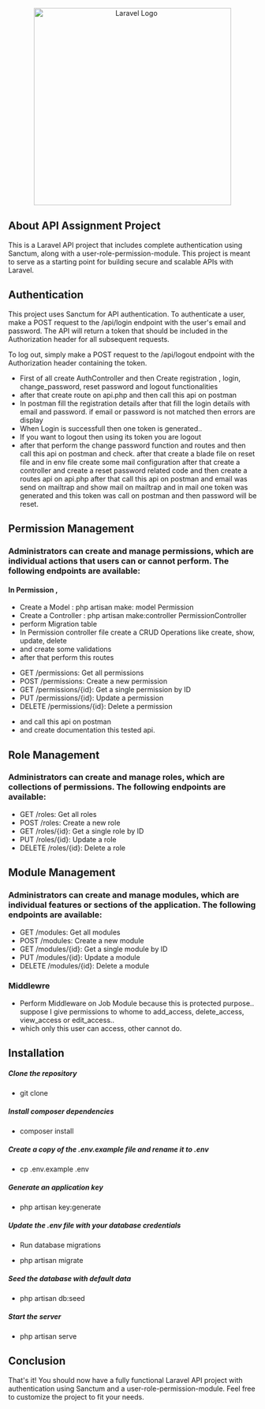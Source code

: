 <p align="center"><a href="https://laravel.com" target="_blank"><img src="https://raw.githubusercontent.com/laravel/art/master/logo-lockup/5%20SVG/2%20CMYK/1%20Full%20Color/laravel-logolockup-cmyk-red.svg" width="400" alt="Laravel Logo"></a></p>


## About API Assignment Project

This is a Laravel API project that includes complete authentication using Sanctum, along with a user-role-permission-module. This project is meant to serve as a starting point for building secure and scalable APIs with Laravel.

## Authentication

This project uses Sanctum for API authentication. To authenticate a user, make a POST request to the /api/login endpoint with the user's email and password. The API will return a token that should be included in the Authorization header for all subsequent requests.

To log out, simply make a POST request to the /api/logout endpoint with the Authorization header containing the token.

* First of all create AuthController and then Create registration , login, change_password, reset password and logout functionalities
* after that create route on api.php 
and then call this api on postman
* In postman fill the registration details after that fill the login details with email and password.
if email or password is not matched then errors are display 
* When Login is successfull then one token is generated.. 
* If  you want to logout then using its token you are logout
* after that perform the change password function and routes and then call this api on postman and check.
after that create a blade file on reset file and in env file create some mail configuration 
after that create a controller and create a reset password related code
and then create a routes api on api.php 
after that call this api on postman and email was send on mailtrap and show mail on mailtrap and in mail one token was generated and this token was call on postman and then password will be reset.

## Permission Management 

### Administrators can create and manage permissions, which are individual actions that users can or cannot perform. The following endpoints are available:

#### In Permission , 
* Create a Model : php artisan make: model Permission
* Create a Controller : php artisan make:controller PermissionController
* perform Migration table 
* In Permission controller file  create a CRUD Operations like create, show, update, delete
* and create some validations 
* after that perform this routes 
- GET /permissions: Get all permissions
- POST /permissions: Create a new permission
- GET /permissions/{id}: Get a single permission by ID
- PUT /permissions/{id}: Update a permission
- DELETE /permissions/{id}: Delete a permission
* and call this api on postman 
* and create documentation this tested api.

## Role Management

### Administrators can create and manage roles, which are collections of permissions. The following endpoints are available:

- GET /roles: Get all roles
- POST /roles: Create a new role
- GET /roles/{id}: Get a single role by ID
- PUT /roles/{id}: Update a role
- DELETE /roles/{id}: Delete a role

## Module Management

### Administrators can create and manage modules, which are individual features or sections of the application. The following endpoints are available:

- GET /modules: Get all modules
- POST /modules: Create a new module
- GET /modules/{id}: Get a single module by ID
- PUT /modules/{id}: Update a module
- DELETE /modules/{id}: Delete a module

### Middlewre

* Perform Middleware on Job Module because this is protected purpose.. suppose I give permissions to whome to add_access, delete_access, view_access or edit_access..
* which only this user can access, other cannot do.


## Installation

##### Clone the repository
- git clone <repository-url>
##### Install composer dependencies
- composer install
##### Create a copy of the .env.example file and rename it to .env
- cp .env.example .env
##### Generate an application key
- php artisan key:generate
##### Update the .env file with your database credentials
* Run database migrations
- php artisan migrate
##### Seed the database with default data
- php artisan db:seed
##### Start the server
- php artisan serve

## Conclusion

That's it! You should now have a fully functional Laravel API project with authentication using Sanctum and a user-role-permission-module. Feel free to customize the project to fit your needs.
